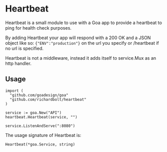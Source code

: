 Heartbeat
=========

Heartbeat is a small module to use with a Goa app to provide a heartbeat to ping for health check purposes.

By adding Heartbeat your app will respond with a 200 OK and a JSON object like so: `{"ENV":"production"}` on the url you specify or /heartbeat if no url is specified.

Heartbeat is not a middleware, instead it adds itself to service.Mux as an http handler.

Usage
-----

```
import (
  "github.com/goadesign/goa"
  "github.com/richardbolt/heartbeat"
)

service := goa.New("API")
heartbeat.Heartbeat(service, "")

service.ListenAndServe(":8080")
```

The usage signature of Heartbeat is:

```
Heartbeat(*goa.Service, string)
```
